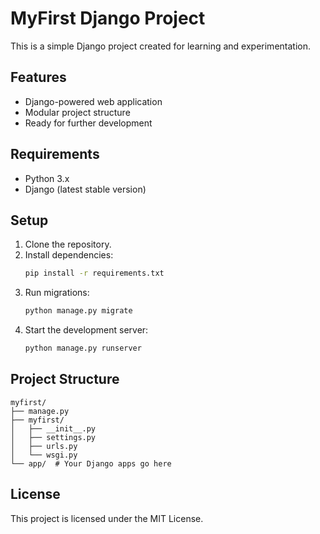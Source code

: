 
# MyFirst Django Project

This is a simple Django project created for learning and experimentation.

## Features

- Django-powered web application
- Modular project structure
- Ready for further development

## Requirements

- Python 3.x
- Django (latest stable version)

## Setup

1. Clone the repository.
2. Install dependencies:
    ```bash
    pip install -r requirements.txt
    ```
3. Run migrations:
    ```bash
    python manage.py migrate
    ```
4. Start the development server:
    ```bash
    python manage.py runserver
    ```

## Project Structure

```
myfirst/
├── manage.py
├── myfirst/
│   ├── __init__.py
│   ├── settings.py
│   ├── urls.py
│   └── wsgi.py
└── app/  # Your Django apps go here
```

## License

This project is licensed under the MIT License.